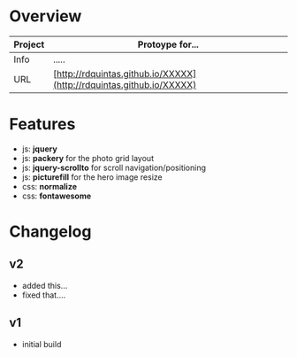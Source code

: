 # Overview

Project | Protoype for...
--- | ---
Info | .....
URL | [http://rdquintas.github.io/XXXXX](http://rdquintas.github.io/XXXXX)

# Features
- js: **jquery**
- js: **packery** for the photo grid layout
- js: **jquery-scrollto** for scroll navigation/positioning
- js: **picturefill** for the hero image resize
- css: **normalize**
- css: **fontawesome**

# Changelog
## v2
- added this...
- fixed that....

## v1
- initial build